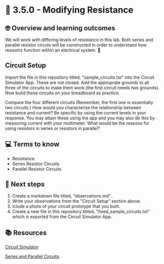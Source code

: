 # :robot: 3.5.0 - Modifying Resistance

## 🤓 Overview and learning outcomes 

We will work with differing levels of resistance in this lab.  Both series and parallel resistor circuts will be constructed in order to understand how resisotrs function within an electrical system. 🚀

## Circuit Setup

Import the file in this repository titled, "sample_circuits.txt" into the Circuit Simulator App.  These are not closed.  Add the approprate grounds to all three of the circuits to make them work (the first circuit needs two grounds).  Now build these circuits on your breadboard as practice.

Compare the four different circuits (Remember, the first one is essentially two circuits.)  How would you characterize the relationship between resistance and current?  Be specific by using the current levels in your response.  You may attain these using the app and you may also do this by measuring current with your multimeter.  What would be the reasons for using resistors in series or resistors in parallel?

## 💻 Terms to know

- Resistance
- Series Resistor Circuits
- Parallel Resistor Circuits

## 📝 Next steps

1. Create a markdown file titled, "observations.md".
2. Write your observations from the "Circuit Setup" section above. 
3. Iclude a photo of your circuit prototype that you built.
4. Create a new file in this repository titiled, "fixed_sample_circuits.txt" which is exported from the Circuit Simulator App.

## 📚  Resources 

[Circuit Simulator](https://thumbsdb.herokuapp.com/circuit/)

[Series and Parallel Circuits](https://en.wikipedia.org/wiki/Series_and_parallel_circuits)
